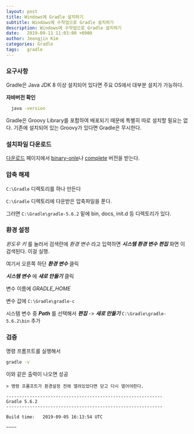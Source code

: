 ```yaml
---
layout: post
title: Windows에 Gradle 설치하기
subtitle: Windows에 수작업으로 Gradle 설치하기
description: Windows에 수작업으로 Gradle 설치하기
date:   2019-09-11 11:03:00 +0900
author: Jeongjin Kim
categories: Gradle
tags:	gradle
---
```


<script async src="https://pagead2.googlesyndication.com/pagead/js/adsbygoogle.js"></script>
<!-- 컨텐츠내 -->
<ins class="adsbygoogle"
     style="display:block"
     data-ad-client="ca-pub-3234744071843247"
     data-ad-slot="1671969273"
     data-ad-format="auto"
     data-full-width-responsive="true"></ins>
<script>
     (adsbygoogle = window.adsbygoogle || []).push({});
</script>

### 요구사항

Gradle은 Java JDK 8 이상 설치되어 있다면 주요 OS에서 대부분 설치가 가능하다.

  **자바버전 확인**
```sh
  java -version
```


Gradle은 Groovy Library를 포함하여 배포되기 때문에 특별히 따로 설치할 필요는 없다. 기존에 설치되어 있는 Groovy가 있다면 Gradle은 무시한다.

### 설치파일 다운로드

[다운로드](https://gradle.org/releases/) 페이지에서 [binary-onle](https://gradle.org/next-steps/?version=5.6.2&format=bin)나 [complete](https://gradle.org/next-steps/?version=5.6.2&format=all) 버전을 받는다.

### 압축 해제

`C:\Gradle` 디렉토리를 하나 만든다

`C:\Gradle` 디렉토리에 다운받은 압축파일을 푼다.

그러면 `C:\Gradle\gradle-5.6.2` 밑에 bin, docs, init.d 등 디렉토리가 있다.

### 환경 설정
_윈도우 키_ 를 눌러서 검색란에 _환경 변수_ 라고 입력하면 **_시스템 환경 변수 편집_** 화면 이 검색된다. 이걸 실행.

여기서 오른쪽 하단 **_환경 변수_** 클릭

**_시스템 변수_** 에 **_새로 만들기_** 클릭

변수 이름에 _GRADLE_HOME_

변수 값에 `C:\Gradle\gradle-c`

시스템 변수 중 **_Path_** 를 선택해서 **_편집_** -> **_새로 만들기_** `C:\Gradle\gradle-5.6.2\bin` 추가

### 검증
명령 프롬프트를 실행해서
```sh
gradle -v
```
이와 같은 출력이 나오면 성공
```
> 명령 프롬프트가 환경설정 전에 열려있었다면 닫고 다시 열어야한다.

------------------------------------------------------------
Gradle 5.6.2
------------------------------------------------------------

Build time:   2019-09-05 16:13:54 UTC

~~~~


```


<script async src="https://pagead2.googlesyndication.com/pagead/js/adsbygoogle.js"></script>
<!-- 컨텐츠내 -->
<ins class="adsbygoogle"
     style="display:block"
     data-ad-client="ca-pub-3234744071843247"
     data-ad-slot="1671969273"
     data-ad-format="auto"
     data-full-width-responsive="true"></ins>
<script>
     (adsbygoogle = window.adsbygoogle || []).push({});
</script>